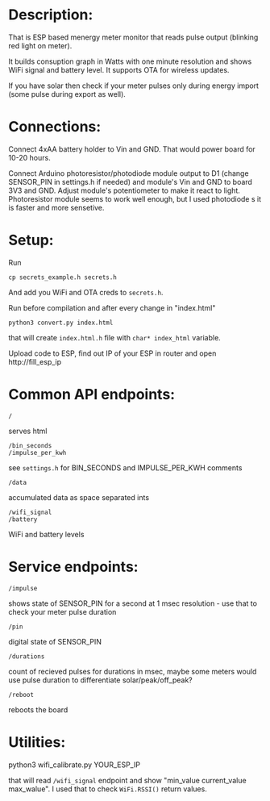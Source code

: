 # Description:

That is ESP based menergy meter monitor that reads pulse output (blinking red light on meter).

It builds consuption graph in Watts with one minute resolution and shows WiFi signal and battery level. It supports OTA for wireless updates.

If you have solar then check if your meter pulses only during energy import (some pulse during export as well).

# Connections:

Connect 4xAA battery holder to Vin and GND. That would power board for 10-20 hours.

Connect Arduino photoresistor/photodiode module output to D1 (change SENSOR_PIN in settings.h if needed) and module's Vin and GND to board 3V3 and GND. Adjust module's potentiometer to make it react to light. Photoresistor module seems to work well enough, but I used photodiode s it is faster and more sensetive.

# Setup:

Run

	cp secrets_example.h secrets.h

And add you WiFi and OTA creds to `secrets.h`.


Run before compilation and after every change in "index.html"

	python3 convert.py index.html

that will create `index.html.h` file with `char* index_html` variable.

Upload code to ESP, find out IP of your ESP in router and open http://fill_esp_ip

# Common API endpoints:

	/

serves html


	/bin_seconds
	/impulse_per_kwh

see `settings.h` for BIN_SECONDS and IMPULSE_PER_KWH comments

	/data

accumulated data as space separated ints


	/wifi_signal
	/battery

WiFi and battery levels

# Service endpoints:

	/impulse

shows state of SENSOR_PIN for a second at 1 msec resolution - use that to check your meter pulse duration

	/pin

digital state of SENSOR_PIN

	/durations

count of recieved pulses for durations in msec, maybe some meters would use pulse duration to differentiate solar/peak/off_peak?

	/reboot

reboots the board

# Utilities:

  python3 wifi_calibrate.py YOUR_ESP_IP

that will read `/wifi_signal` endpoint and show "min_value  current_value  max_walue". I used that to check `WiFi.RSSI()` return values.